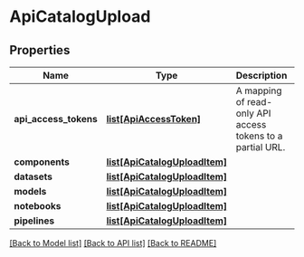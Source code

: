 # ApiCatalogUpload

## Properties
Name | Type | Description | Notes
------------ | ------------- | ------------- | -------------
**api_access_tokens** | [**list[ApiAccessToken]**](ApiAccessToken.md) | A mapping of read-only API access tokens to a partial URL. | [optional] 
**components** | [**list[ApiCatalogUploadItem]**](ApiCatalogUploadItem.md) |  | [optional] 
**datasets** | [**list[ApiCatalogUploadItem]**](ApiCatalogUploadItem.md) |  | [optional] 
**models** | [**list[ApiCatalogUploadItem]**](ApiCatalogUploadItem.md) |  | [optional] 
**notebooks** | [**list[ApiCatalogUploadItem]**](ApiCatalogUploadItem.md) |  | [optional] 
**pipelines** | [**list[ApiCatalogUploadItem]**](ApiCatalogUploadItem.md) |  | [optional] 

[[Back to Model list]](../README.md#documentation-for-models) [[Back to API list]](../README.md#documentation-for-api-endpoints) [[Back to README]](../README.md)


